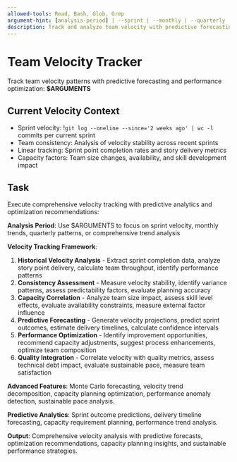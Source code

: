 ```yaml
---
allowed-tools: Read, Bash, Glob, Grep
argument-hint: [analysis-period] | --sprint | --monthly | --quarterly | --trend-analysis
description: Track and analyze team velocity with predictive forecasting and performance optimization recommendations
---
```


# Team Velocity Tracker

Track team velocity patterns with predictive forecasting and performance optimization: **$ARGUMENTS**

## Current Velocity Context

- Sprint velocity: !`git log --oneline --since='2 weeks ago' | wc -l` commits per current sprint
- Team consistency: Analysis of velocity stability across recent sprints
- Linear tracking: Sprint point completion rates and story delivery metrics
- Capacity factors: Team size changes, availability, and skill development impact

## Task

Execute comprehensive velocity tracking with predictive analytics and optimization recommendations:

**Analysis Period**: Use $ARGUMENTS to focus on sprint velocity, monthly trends, quarterly patterns, or comprehensive trend analysis

**Velocity Tracking Framework**:
1. **Historical Velocity Analysis** - Extract sprint completion data, analyze story point delivery, calculate team throughput, identify performance patterns
2. **Consistency Assessment** - Measure velocity stability, identify variance patterns, assess predictability factors, evaluate planning accuracy
3. **Capacity Correlation** - Analyze team size impact, assess skill level effects, evaluate availability constraints, measure external factor influence
4. **Predictive Forecasting** - Generate velocity projections, predict sprint outcomes, estimate delivery timelines, calculate confidence intervals
5. **Performance Optimization** - Identify improvement opportunities, recommend capacity adjustments, suggest process enhancements, optimize team composition
6. **Quality Integration** - Correlate velocity with quality metrics, assess technical debt impact, evaluate sustainable pace, measure team satisfaction

**Advanced Features**: Monte Carlo forecasting, velocity trend decomposition, capacity planning optimization, performance anomaly detection, sustainable pace analysis.

**Predictive Analytics**: Sprint outcome predictions, delivery timeline forecasting, capacity requirement planning, performance trend analysis.

**Output**: Comprehensive velocity analysis with predictive forecasts, optimization recommendations, capacity planning insights, and sustainable performance strategies.